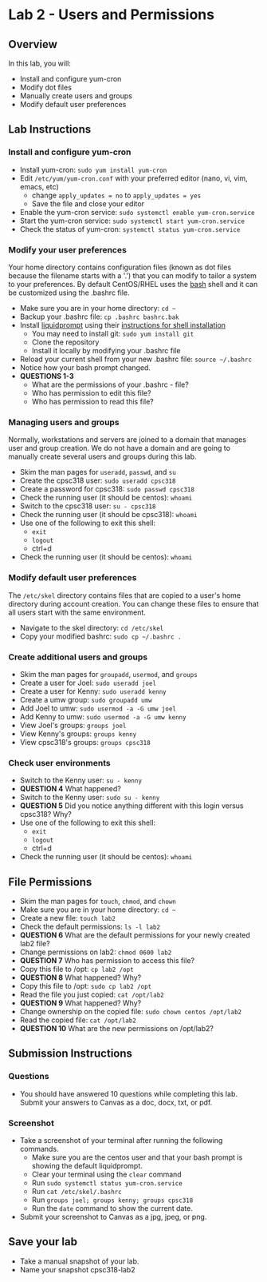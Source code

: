 # Lab 2 - Users and Permissions

## Overview
In this lab, you will:
- Install and configure yum-cron
- Modify dot files
- Manually create users and groups
- Modify default user preferences

## Lab Instructions
### Install and configure yum-cron
- Install yum-cron: `sudo yum install yum-cron`
- Edit `/etc/yum/yum-cron.conf` with your preferred editor (nano, vi, vim, emacs, etc)
    - change `apply_updates = no` to `apply_updates = yes`
    - Save the file and close your editor
- Enable the yum-cron service: `sudo systemctl enable yum-cron.service`
- Start the yum-cron service: `sudo systemctl start yum-cron.service`
- Check the status of yum-cron: `systemctl status yum-cron.service`

### Modify your user preferences
Your home directory contains configuration files (known as dot files because the filename starts with a '.') that you can modify to tailor a system to your preferences. By default CentOS/RHEL uses the [bash](https://www.gnu.org/software/bash/) shell and it can be customized using the .bashrc file. 
- Make sure you are in your home directory: `cd ~`
- Backup your .bashrc file: `cp .bashrc bashrc.bak`
- Install [liquidprompt](https://github.com/nojhan/liquidprompt) using their [instructions for shell installation](https://liquidprompt.readthedocs.io/en/stable/install.html)
    - You may need to install git: `sudo yum install git`
    - Clone the repository
    - Install it locally by modifying your .bashrc file
- Reload your current shell from your new .bashrc file: `source ~/.bashrc`
- Notice how your bash prompt changed.
- **QUESTIONS 1-3**
    - What are the permissions of your .bashrc - file?
    - Who has permission to edit this file?
    - Who has permission to read this file?

### Managing users and groups
Normally, workstations and servers are joined to a domain that manages user and group creation. We do not have a domain and are going to manually create several users and groups during this lab. 

- Skim the man pages for `useradd`, `passwd`, and `su`
- Create the cpsc318 user: `sudo useradd cpsc318`
- Create a password for cpsc318: `sudo passwd cpsc318`
- Check the running user (it should be centos): `whoami`
- Switch to the cpsc318 user: `su - cpsc318`
- Check the running user (it should be cpsc318): `whoami`
- Use one of the following to exit this shell:
    - `exit`
    - `logout`
    - ctrl+d
- Check the running user (it should be centos): `whoami`

### Modify default user preferences
The `/etc/skel` directory contains files that are copied to a user's home directory during account creation. You can change these files to ensure that all users start with the same environment. 
- Navigate to the skel directory: `cd /etc/skel`
- Copy your modified bashrc: `sudo cp ~/.bashrc .`

### Create additional users and groups
- Skim the man pages for `groupadd`, `usermod`, and `groups`
- Create a user for Joel: `sudo useradd joel`
- Create a user for Kenny: `sudo useradd kenny`
- Create a umw group: `sudo groupadd umw`
- Add Joel to umw: `sudo usermod -a -G umw joel`
- Add Kenny to umw: `sudo usermod -a -G umw kenny`
- View Joel's groups: `groups joel`
- View Kenny's groups: `groups kenny`
- View cpsc318's groups: `groups cpsc318`

### Check user environments
- Switch to the Kenny user: `su - kenny`
- **QUESTION 4** What happened?
- Switch to the Kenny user: `sudo su - kenny`
- **QUESTION 5** Did you notice anything different with this login versus cpsc318? Why?
- Use one of the following to exit this shell:
    - `exit`
    - `logout`
    - ctrl+d
- Check the running user (it should be centos): `whoami` 

## File Permissions
- Skim the man pages for `touch`, `chmod`, and `chown`
- Make sure you are in your home directory: `cd ~`
- Create a new file: `touch lab2`
- Check the default permissions: `ls -l lab2`
- **QUESTION 6** What are the default permissions for your newly created lab2 file?
- Change permissions on lab2: `chmod 0600 lab2`
- **QUESTION 7** Who has permission to access this file?
- Copy this file to /opt: `cp lab2 /opt`
- **QUESTION 8** What happened? Why?
- Copy this file to /opt: `sudo cp lab2 /opt`
- Read the file you just copied: `cat /opt/lab2`
- **QUESTION 9** What happened? Why?
- Change ownership on the copied file: `sudo chown centos /opt/lab2`
- Read the copied file: `cat /opt/lab2`
- **QUESTION 10** What are the new permissions on /opt/lab2?

## Submission Instructions

### Questions
- You should have answered 10 questions while completing this lab. Submit your answers to Canvas as a doc, docx, txt, or pdf. 

### Screenshot
- Take a screenshot of your terminal after running the following commands. 
    - Make sure you are the centos user and that your bash prompt is showing the default liquidprompt.
    - Clear your terminal using the `clear` command
    - Run `sudo systemctl status yum-cron.service`
    - Run `cat /etc/skel/.bashrc`
    - Run `groups joel; groups kenny; groups cpsc318`
    - Run the `date` command to show the current date.
- Submit your screenshot to Canvas as a jpg, jpeg, or png.

## Save your lab
- Take a manual snapshot of your lab. 
- Name your snapshot cpsc318-lab2